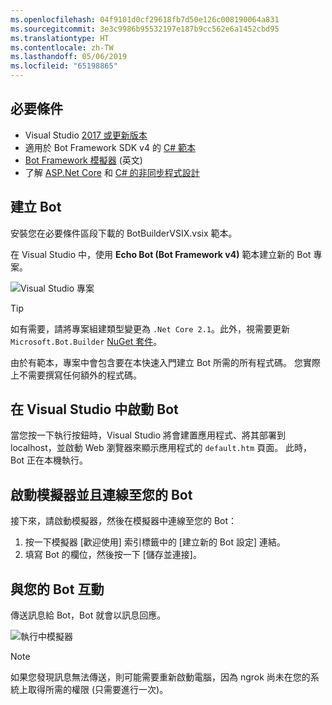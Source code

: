 ```yaml
---
ms.openlocfilehash: 04f9101d0cf29618fb7d50e126c008190064a831
ms.sourcegitcommit: 3e3c9986b95532197e187b9cc562e6a1452cbd95
ms.translationtype: HT
ms.contentlocale: zh-TW
ms.lasthandoff: 05/06/2019
ms.locfileid: "65198865"
---
```

## <a name="prerequisites"></a>必要條件
- Visual Studio [2017 或更新版本](https://www.visualstudio.com/downloads)
- 適用於 Bot Framework SDK v4 的 [C# 範本](https://aka.ms/bot-vsix)
- [Bot Framework 模擬器](https://aka.ms/bot-framework-emulator-readme) (英文)
- 了解 [ASP.Net Core](https://docs.microsoft.com/aspnet/core/) 和 [C# 的非同步程式設計](https://docs.microsoft.com/en-us/dotnet/csharp/programming-guide/concepts/async/index)

## <a name="create-a-bot"></a>建立 Bot
安裝您在必要條件區段下載的 BotBuilderVSIX.vsix 範本。

在 Visual Studio 中，使用 **Echo Bot (Bot Framework v4)** 範本建立新的 Bot 專案。

![Visual Studio 專案](~/media/azure-bot-quickstarts/bot-builder-dotnet-project.png)

> [!TIP] 
> 如有需要，請將專案組建類型變更為 `.Net Core 2.1`。此外，視需要更新 `Microsoft.Bot.Builder` [NuGet 套件](https://docs.microsoft.com/en-us/nuget/quickstart/install-and-use-a-package-in-visual-studio)。

由於有範本，專案中會包含要在本快速入門建立 Bot 所需的所有程式碼。 您實際上不需要撰寫任何額外的程式碼。

## <a name="start-your-bot-in-visual-studio"></a>在 Visual Studio 中啟動 Bot

當您按一下執行按鈕時，Visual Studio 將會建置應用程式、將其部署到 localhost，並啟動 Web 瀏覽器來顯示應用程式的 `default.htm` 頁面。 此時，Bot 正在本機執行。

## <a name="start-the-emulator-and-connect-your-bot"></a>啟動模擬器並且連線至您的 Bot

接下來，請啟動模擬器，然後在模擬器中連線至您的 Bot：

1. 按一下模擬器 [歡迎使用] 索引標籤中的 [建立新的 Bot 設定] 連結。 
2. 填寫 Bot 的欄位，然後按一下 [儲存並連接]。

## <a name="interact-with-your-bot"></a>與您的 Bot 互動

傳送訊息給 Bot，Bot 就會以訊息回應。

![執行中模擬器](~/media/emulator-v4/emulator-running.png)

> [!NOTE]
> 如果您發現訊息無法傳送，則可能需要重新啟動電腦，因為 ngrok 尚未在您的系統上取得所需的權限 (只需要進行一次)。
